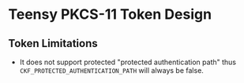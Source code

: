 # Teensy PKCS-11 Token Design

## Token Limitations

- It does not support protected "protected authentication path" thus `CKF_PROTECTED_AUTHENTICATION_PATH` will always be false.

